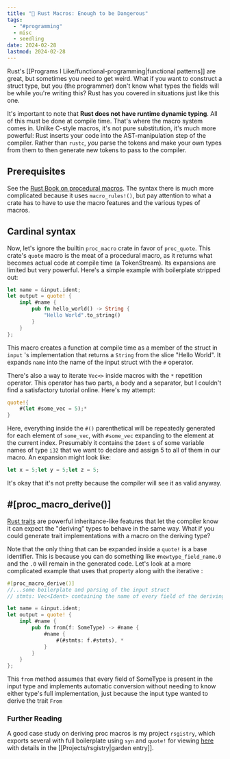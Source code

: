 ```yaml
---
title: "🦀 Rust Macros: Enough to be Dangerous"
tags:
  - "#programming"
  - misc
  - seedling
date: 2024-02-28
lastmod: 2024-02-28
---
```

Rust's [[Programs I Like/functional-programming|functional patterns]] are great, but sometimes you need to get weird. What if you want to construct a struct type, but you (the programmer) don't know what types the fields will be while you're writing this? Rust has you covered in situations just like this one.

It's important to note that **Rust does not have runtime dynamic typing**. All of this must be done at compile time. That's where the macro system comes in. Unlike C-style macros, it's not pure substitution, it's much more powerful: Rust inserts your code into the AST-manipulation step of the compiler. Rather than `rustc`, *you* parse the tokens and make your own types from them to then generate new tokens to pass to the compiler.
## Prerequisites
See the [Rust Book on procedural macros](https://doc.rust-lang.org/reference/procedural-macros.html). The syntax there is much more complicated because it uses `macro_rules!()`, but pay attention to what a crate has to have to use the macro features and the various types of macros.
## Cardinal syntax
Now, let's ignore the builtin `proc_macro` crate in favor of `proc_quote`. This crate's `quote` macro is the meat of a procedural macro, as it returns what becomes actual code at compile time (a TokenStream). Its expansions are limited but very powerful. Here's a simple example with boilerplate stripped out:

```rust
let name = &input.ident;
let output = quote! {
	impl #name {
		pub fn hello_world() -> String {
			"Hello World".to_string()
		}
	}
};
```

This macro creates a function at compile time as a member of the struct in `input` 's implementation that returns a `String` from the slice "Hello World". It expands `name` into the name of the input struct with the `#` operator. 

There's also a way to iterate `Vec<>` inside macros with the `*` repetition operator. This operator has two parts, a body and a separator, but I couldn't find a satisfactory tutorial online. Here's my attempt:
```rust
quote!{
	#(let #some_vec = 5);*
}
```

Here, everything inside the `#()`  parenthetical will be repeatedly generated for each element of `some_vec`, with `#some_vec` expanding to the element at the current index. Presumably it contains the `Ident` s of some variable names of type `i32` that we want to declare and assign 5 to all of them in our macro. An expansion might look like:
```rust
let x = 5;let y = 5;let z = 5;
```

It's okay that it's not pretty because the compiler will see it as valid anyway.
## \#\[proc_macro_derive()\]
[Rust traits](https://doc.rust-lang.org/book/ch10-02-traits.html) are powerful inheritance-like features that let the compiler know it can expect the "deriving" types to behave in the same way. What if you could generate trait implementations with a macro on the deriving type?

Note that the only thing that can be expanded inside a `quote!` is a base identifier. This is because you can do something like `#newtype_field_name.0` and the `.0` will remain in the generated code. Let's look at a more complicated example that uses that property along with the iterative :
```rust
#[proc_macro_derive()]
//...some boilerplate and parsing of the input struct
// stmts: Vec<Ident> containing the name of every field of the deriving (input) type that is also present in SomeType

let name = &input.ident;
let output = quote! {
	impl #name {
		pub fn from(f: SomeType) -> #name {
			#name {
				#(#stmts: f.#stmts), *
			}
		}
	}
};
```

This `from` method assumes that every field of SomeType is present in the input type and implements automatic conversion without needing to know either type's full implementation, just because the input type wanted to derive the trait `From`

### Further Reading
A good case study on deriving proc macros is my project `rsgistry`, which exports several with full boilerplate using `syn` and `quote!` for viewing [here](https://github.com/bfahrenfort/rsgistry/tree/main/macros) with details in the [[Projects/rsgistry|garden entry]].
